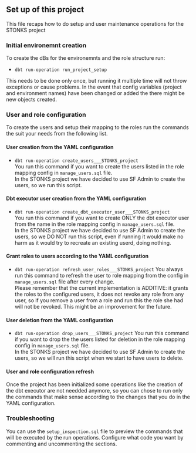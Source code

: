## Set up of this project
This file recaps how to do setup and user maintenance operations for the STONKS project

### Initial environemnt creation
To create the dBs for the environemnts and the role structure run:
- `dbt run-operation run_project_setup`

This needs to be done only once, but running it multiple time will not throw exceptions or cause problems.
In the event that config variables (project and environment names) have been changed or added the there might 
be new objects created.

### User and role configuration
To create the users and setup their mapping to the roles run the commands the suit your needs from the following list.

#### User creation from the YAML configuration
- `dbt run-operation create_users___STONKS_project`  
  You run this command if you want to create the users listed in the role mapping config in `manage_users.sql` file.  
  In the STONKS project we have decided to use SF Admin to create the users, so we run this script.

#### Dbt executor user creation from the YAML configuration
- `dbt run-operation create_dbt_executor_user___STONKS_project`  
  You run this command if you want to create ONLY the dbt executor user from the name in the role mapping config in `manage_users.sql` file.  
  In the STONKS project we have decided to use SF Admin to create the users, so we DO NOT run this script,
  even if running it would make no harm as it would try to recreate an existing userd, doing nothing.

#### Grant roles to users according to the YAML configuration
- `dbt run-operation refresh_user_roles___STONKS_project`
  You always run this command to refresh the user to role mapping from the config in `manage_users.sql` file after every change.  
  Please remember that the current implementation is ADDITIVE: it grants the roles to the configured users, 
  it does not revoke any role from any user, so if you remove a user from a role and run this the role she had
  will not be revoked. This might be an improvement for the future.

#### User deletion from the YAML configuration
- `dbt run-operation drop_users___STONKS_project`
  You run this command if you want to drop the the users listed for deletion in the role mapping config in `manage_users.sql` file.  
  In the STONKS project we have decided to use SF Admin to create the users, so we will run this script 
  when we start to have users to delete.

#### User and role configuration refresh
Once the project has been initialized some operations like the creation of the dbt executor are not needded anymore,
so you can chose to run only the commands that make sense according to the changes that you do in the YAML configuration.

### Troubleshooting
You can use the `setup_inspection.sql` file to preview the commands that will be executed by the run operations.
Configure what code you want by commenting and uncommenting the sections.

